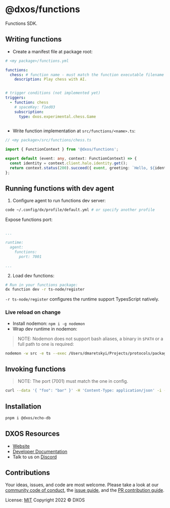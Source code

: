 # @dxos/functions

Functions SDK.


## Writing functions

- Create a manifest file at package root:

```yaml
# <my package>/functions.yml

functions:
  chess: # function name - must match the function executable filename
    description: Play chess with AI.


# trigger conditions (not implemented yet)
triggers:
  - function: chess
    # spaceKey: f1ed03
    subscription:
      type: dxos.experimental.chess.Game
    

```

- Write function implementation at `src/functions/<name>.ts`:

```ts
// <my package>/src/functions/chess.ts

import { FunctionContext } from '@dxos/functions';

export default (event: any, context: FunctionContext) => {
  const identity = context.client.halo.identity.get();
  return context.status(200).succeed({ event, greeting: `Hello, ${identity?.profile?.displayName}` });
};

```

## Running functions with dev agent

1. Configure agent to run functions dev server:

```bash
code ~/.config/dx/profile/default.yml # or specify another profile
```

Expose functions port:

```yaml

...

runtime:
  agent:
    functions:
      port: 7001

...

```

2. Load dev functions:

```bash
# Run in your functions package:
dx function dev -r ts-node/register
```

`-r ts-node/register` configures the runtime support TypesScript natively.

### Live reload on change

- Install nodemon: `npm i -g nodemon`
- Wrap dev runtime in nodemon:

> NOTE: Nodemon does not support bash aliases, a binary in `$PATH` or a full path to one is required:

```bash
nodemon -w src -e ts --exec /Users/dmaretskyi/Projects/protocols/packages/devtools/cli/bin/dev function dev -r ts-node/register
```

## Invoking functions


> NOTE: The port (7001) must match the one in config.

```bash
curl --data '{ "foo": "bar" }' -H 'Content-Type: application/json' -i -X POST http://localhost:7001/dev/chess
```

## Installation

```bash
pnpm i @dxos/echo-db
```

## DXOS Resources

- [Website](https://dxos.org)
- [Developer Documentation](https://docs.dxos.org)
- Talk to us on [Discord](https://discord.gg/eXVfryv3sW)

## Contributions

Your ideas, issues, and code are most welcome. Please take a look at our [community code of conduct](https://github.com/dxos/dxos/blob/main/CODE_OF_CONDUCT.md), the [issue guide](https://github.com/dxos/dxos/blob/main/CONTRIBUTING.md#submitting-issues), and the [PR contribution guide](https://github.com/dxos/dxos/blob/main/CONTRIBUTING.md#submitting-prs).

License: [MIT](./LICENSE) Copyright 2022 © DXOS
